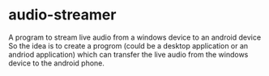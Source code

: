 # audio-streamer

A program to stream live audio from a windows device to an android device
So the idea is to create a progrom (could be a desktop application or an andriod application) which can transfer the live audio from the windows device to the android phone.
